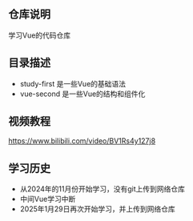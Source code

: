 ## 仓库说明

学习Vue的代码仓库

## 目录描述

+ study-first 是一些Vue的基础语法
+ vue-second 是一些Vue的结构和组件化

## 视频教程

https://www.bilibili.com/video/BV1Rs4y127j8

## 学习历史

+ 从2024年的11月份开始学习，没有git上传到网络仓库
+ 中间Vue学习中断
+ 2025年1月29日再次开始学习，并上传到网络仓库